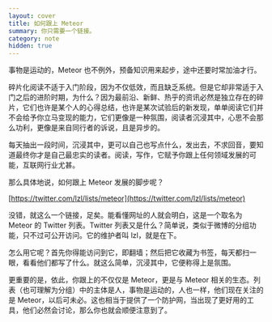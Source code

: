 ```yaml
---
layout: cover
title: 如何跟上 Meteor
summary: 你只需要一个链接。
category: note
hidden: true
---
```


事物是运动的，Meteor 也不例外，预备知识用来起步，途中还要时常加油才行。

碎片化阅读不适于入门阶段，因为不仅低效，而且缺乏系统。但是它却非常适于入门之后的进阶时期，为什么？因为最前沿、新鲜、热乎的资讯必然是独立存在的碎片，它们也许是某个人的心得总结，也许是某次试验后的新发现，单单阅读它们并不会给予你立马变现的能力，它们更像是一种氛围，阅读者沉浸其中，心思不会那么功利，更像是来自同行者的诉说，且是异步的。

每天抽出一段时间，沉浸其中，更可以自己也写点什么，发出去，不求回音，要知道最终你才是自己最忠实的读者。阅读，写作，它赋予你跟上任何领域发展的可能，互联网行业尤甚。

那么具体地说，如何跟上 Meteor 发展的脚步呢？

[https://twitter.com/lzl/lists/meteor](https://twitter.com/lzl/lists/meteor)

没错，就这么一个链接，足矣。能看懂网址的人就会明白，这是一个取名为 Meteor 的 Twitter 列表。Twitter 列表又是什么？简单说，类似于微博的分组功能，只不过可公开访问。它的维护者叫 lzl，就是在下。

怎么用它呢？首先你得能访问到它，即翻墙；然后把它收藏为书签，每天都扫一眼，看看他们都写了什么。就这么简单，沉浸其中，它便称得上是氛围。

更重要的是，依此，你跟上的不仅仅是 Meteor，更是与 Meteor 相关的生态。列表（也可理解为分组）中的主体是人，事物是运动的，人也一样，他们现在关注的是 Meteor，以后可未必。这也相当于提供了一个防护网，当出现了更好用的工具，他们必然会讨论，那么你也就会顺便注意到了。
